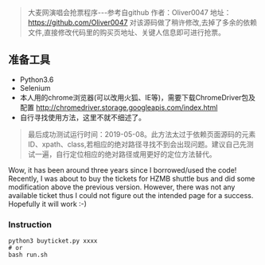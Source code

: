 > 大麦网演唱会抢票程序---参考自github 作者：Oliver0047  地址：https://github.com/Oliver0047 对该源码做了稍许修改,去掉了多余的依赖文件,直接修改代码里的购买页地址、关键人信息即可进行抢票。

## 准备工具
* Python3.6
* Selenium
* 本人用的chrome浏览器(可以改用火狐、IE等)，需要下载ChromeDriver包及配置  http://chromedriver.storage.googleapis.com/index.html 
* 自行寻找使用方法，这里不就不细述了。



> 最后成功测试运行时间：2019-05-08。此方法太过于依赖页面源码的元素ID、xpath、class,若相应的绝对路径寻找不到会出现问题。建议自己先测试一遍，自行定位相应的绝对路径或用更好的定位方法替代。

Wow, it has been around three years since I borrowed/used the code! Recently, I was about to buy the tickets for HZMB shuttle bus and did some modification above the previous version. However, there was not any available ticket thus I could not figure out the intended page for a success. Hopefully it will work :-)

### Instruction
```
python3 buyticket.py xxxx
# or 
bash run.sh
```
